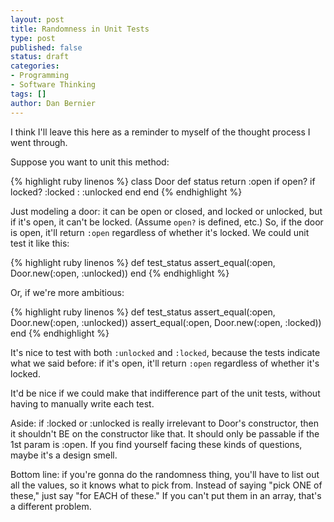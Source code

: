 ```yaml
---
layout: post
title: Randomness in Unit Tests
type: post
published: false
status: draft
categories:
- Programming
- Software Thinking
tags: []
author: Dan Bernier
---
```


I think I'll leave this here as a reminder to myself of the thought process I went through.

Suppose you want to unit this method:

{% highlight ruby linenos %}
class Door
  def status
    return :open if open?
    if locked? :locked : :unlocked
  end
end
{% endhighlight %}

Just modeling a door: it can be open or closed, and locked or unlocked, but if it's open, it can't be locked.  (Assume `open?` is defined, etc.)  So, if the door is open, it'll return `:open` regardless of whether it's locked.  We could unit test it like this:

{% highlight ruby linenos %}
def test_status
  assert_equal(:open, Door.new(:open, :unlocked))
end
{% endhighlight %}

Or, if we're more ambitious:

{% highlight ruby linenos %}
def test_status
  assert_equal(:open, Door.new(:open, :unlocked))
  assert_equal(:open, Door.new(:open, :locked))
end
{% endhighlight %}

It's nice to test with both `:unlocked` and `:locked`, because the tests indicate what we said before:  if it's open, it'll return `:open` regardless of whether it's locked.

It'd be nice if we could make that indifference part of the unit tests, without having to manually write each test.

Aside: if :locked or :unlocked is really irrelevant to Door's constructor, then it shouldn't BE on the constructor like that.  It should only be passable if the 1st param is :open.  If you find yourself facing these kinds of questions, maybe it's a design smell.

Bottom line: if you're gonna do the randomness thing, you'll have to list out all the values, so it knows what to pick from.  Instead of saying "pick ONE of these," just say "for EACH of these."  If you can't put them in an array, that's a different problem.
